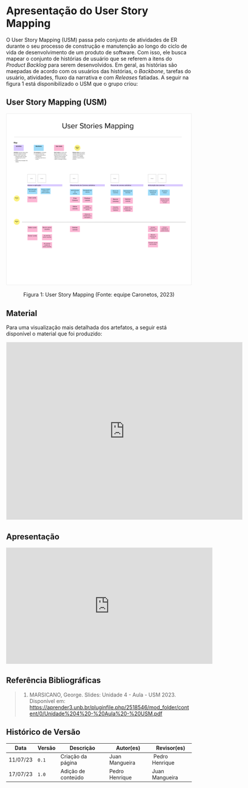 # Apresentação do User Story Mapping

O User Story Mapping (USM) passa pelo conjunto de atividades de ER durante o seu processo de construção e manutenção ao longo do ciclo de vida de desenvolvimento de um produto de software. Com isso, ele busca mapear o conjunto de histórias de usuário que se referem a itens do *Product Backlog* para serem desenvolvidos. Em geral, as histórias são maepadas de acordo com os usuários das histórias, o *Backbone*, tarefas do usuário, atividades, fluxo da narrativa e com *Releases* fatiadas. A seguir na figura 1 está disponibilizado o USM que o grupo criou:

## User Story Mapping (USM)

![User Story Mapping](../assets/USM.png)

<center>

Figura 1: User Story Mapping (Fonte: equipe Caronetos, 2023)

</center>

## Material
Para uma visualização mais detalhada dos artefatos, a seguir está disponível o material que foi produzido:

<iframe src='https://app.mural.co/embed/1b1a8780-fe0a-47ed-914b-eb237d9edb1a' width='100%' height='480px' style='min-width: 640px; min-height: 480px; background-color: #f4f4f4; border: 1px solid #efefef' sandbox='allow-same-origin allow-scripts allow-modals allow-popups allow-popups-to-escape-sandbox'></iframe>

## Apresentação

<iframe width="560" height="315" src="https://www.youtube.com/embed/" title="YouTube video player" frameborder="0" allow="accelerometer; autoplay; clipboard-write; encrypted-media; gyroscope; picture-in-picture; web-share" allowfullscreen></iframe>

## Referência Bibliográficas
> 1. MARSICANO, George. Slides: Unidade 4 - Aula - USM 2023. Disponível em: <https://aprender3.unb.br/pluginfile.php/2518546/mod_folder/content/0/Unidade%204%20-%20Aula%20-%20USM.pdf>


## Histórico de Versão

Data | Versão | Descrição | Autor(es) | Revisor(es)
---- | ------ | --------- | ----- | ---------
11/07/23 | `0.1` | Criação da página | Juan Mangueira | Pedro Henrique
17/07/23 | `1.0` | Adição de conteúdo | Pedro Henrique | Juan Mangueira
